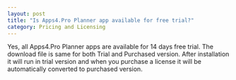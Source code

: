 ```yaml
---
layout: post
title: "Is Apps4.Pro Planner app available for free trial?"
category: Pricing and Licensing
---
```


Yes, all Apps4.Pro Planner apps are available for 14 days free trial.  The download file is same for both Trial and Purchased version. After installation it will run in trial version and when you purchase a license it will be automatically converted to purchased version. 
